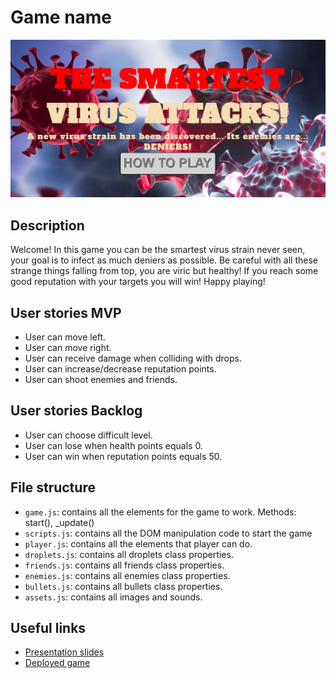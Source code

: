 # Game name


[<img src="./img/presentation.png">]()

## Description

Welcome! In this game you can be the smartest virus strain never seen, your goal is to infect as much deniers as possible. Be careful with all these strange things falling from top, you are viric but healthy! If you reach some good reputation with your targets you will win! Happy playing!

## User stories MVP

- User can move left.
- User can move right.
- User can receive damage when colliding with drops.
- User can increase/decrease reputation points.
- User can shoot enemies and friends.

## User stories Backlog

- User can choose difficult level.
- User can lose when health points equals 0.
- User can win when reputation points equals 50.

## File structure

- <code>game.js</code>: contains all the elements for the game to work. Methods: start(), \_update()
- <code>scripts.js</code>: contains all the DOM manipulation code to start the game
- <code>player.js</code>: contains all the elements that player can do. 
- <code>droplets.js</code>: contains all droplets class properties.
- <code>friends.js</code>: contains all friends class properties.
- <code>enemies.js</code>: contains all enemies class properties.
- <code>bullets.js</code>: contains all bullets class properties.
- <code>assets.js</code>: contains all images and sounds.

## Useful links

<!-- When you finish, add these links and commit -->

- [Presentation slides](https://slides.com/d/GWgVDjs/live)
- [Deployed game](https://cristianalarcon23.github.io/game-ih/) 


